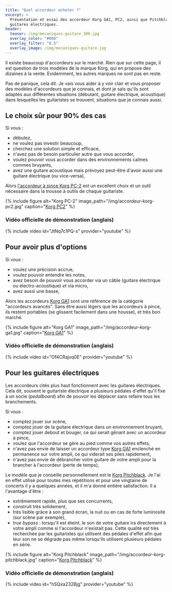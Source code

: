 ```yaml
---
title: "Quel accordeur acheter ?"
excerpt: >
  Présentation et essai des accordeur Korg GA1, PC2, ainsi que Pitchblack pour 
  guitares électriques.
header:
  teaser: /img/mecaniques-guitare_300.jpg
  overlay_color: "#000"
  overlay_filter: "0.5"
  overlay_image: /img/mecaniques-guitare.jpg
---
```


<style>
/* override theme's 100% wide images default on this page */
figure img { width: auto; }
figure { flex-direction: column; }
</style>

Il existe beaucoup d'accordeurs sur le marché. Rien que sur cette page, il est 
question de trois modèles de la marque Korg, qui en propose des dizaines à la 
vente. Evidemment, les autres marques ne sont pas en reste.

Pas de panique, cela dit. Je vais vous aider à y voir clair et vous proposer 
des modèles d'accordeurs que je connais, et dont je sais qu'ils sont adaptés 
aux différentes situations (débutant, guitare électrique, acoustique) dans 
lesquelles les guitaristes se trouvent, situations que je connais aussi.

## Le choix sûr pour 90% des cas

Si vous :

- débutez,
- ne voulez pas investir beaucoup,
- cherchez une solution simple et efficace,
- n'avez pas de besoin particulier autre que vous accorder,
- voulez pouvoir vous accorder dans des environnements calmes commes bruyants,
- avez une guitare acoustique mais prévoyez peut-être d'avoir aussi une guitare 
électrique (ou vice-versa),

Alors [l'accordeur à pince Korg PC-2][korg-pc2] est un excellent choix et un 
outil nécessaire dans la trousse à outils de chaque guitariste.

{% include figure alt="Korg PC-2" image_path="/img/accordeur-korg-pc2.jpg" 
caption="[Korg PC2](https://www.secretsdemusiciens.com/liens/korg-pc2/)" %}

### Vidéo officielle de démonstration (anglais)

{% include video id="JtNq7c1PQ-s" provider="youtube" %}

## Pour avoir plus d'options

Si vous :

- voulez une précision accrue,
- voulez pouvoir entendre les notes,
- avez besoin de pouvoir vous accorder via un câble (guitare électrique ou 
électro-acoustique) *et* via micro,
- avez aussi une basse,

Alors les accordeurs [Korg GA1][korg-ga1] sont une référence de la catégorie 
"accordeurs avancés". Sans être aussi légers que les accordeurs à pince, ils 
restent portables (se glissent facilement dans une housse), et très bon marché.

{% include figure alt="Korg GA1" image_path="/img/accordeur-korg-ga1.jpg" 
caption="[Korg GA1](https://www.secretsdemusiciens.com/liens/korg-ga1/)" %}

### Vidéo officielle de démonstration (anglais)

{% include video id="Of4CRajvq0E" provider="youtube" %}

## Pour les guitares électriques

Les accordeurs cités plus haut fonctionnent avec les guitares électriques. Cela 
dit, souvent le guitariste électrique a plusieurs pédales d'effet qu'il fixe à 
un socle (*pedalboard*) afin de pouvoir les déplacer sans refaire tous les 
branchements.

Si vous :

- comptez jouer sur scène,
- comptez jouer de la guitare électrique dans un environnement bruyant,
- comptez jouer debout et bouger, ce qui serait gênant avec un accordeur à 
pince,
- voulez que l'accordeur se gère au pied comme vos autres effets,
- n'avez pas envie de laisser un accordeur type [Korg GA1][korg-ga1] enclenché 
en permanence sur votre ampli, ce qui viderait ses piles rapidement,
- n'avez pas envie de débrancher votre guitare de votre ampli pour la brancher 
à l'accordeur (perte de temps),

Le modèle que je conseille personnellement est le [Korg 
Pitchblack][pitchblack-mini]. Je l'ai en effet utilisé pour toutes mes 
répétitions et pour une vingtaine de concerts il y a quelques années, et il m'a 
donné entière satisfaction. Il a l'avantage d'être :

- extrêmement rapide, plus que ses concurrents,
- construit très solidement,
- très lisible grâce à son grand écran, la nuit ou en cas de forte luminosité 
(sur scène par exemple),
- *true bypass* : lorsqu'il est éteint, le son de votre guitare ira directement 
à votre ampli comme si l'accordeur n'existait pas. Cette qualité est très 
recherchée par les guitaristes qui utilisent des pédales d'effet afin que leur 
son ne se dégrade pas même lorsqu'ils utilisent plusieurs pédales en série.

{% include figure alt="Korg Pitchblack" 
image_path="/img/accordeur-korg-pitchblack.jpg" caption="[Korg 
Pitchblack](https://www.secretsdemusiciens.com/liens/pitchblack-mini/)" %}

### Vidéo officielle de démonstration (anglais)

{% include video id="hSQxa232Bjg" provider="youtube" %}

[korg-pc2]:https://www.secretsdemusiciens.com/liens/korg-pc2/
[korg-ga1]:https://www.secretsdemusiciens.com/liens/korg-ga1/
[pitchblack-mini]:https://www.secretsdemusiciens.com/liens/pitchblack-mini/
